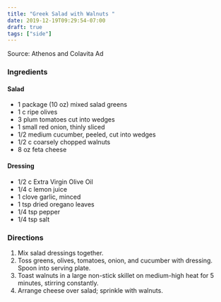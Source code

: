 ```yaml
---
title: "Greek Salad with Walnuts "
date: 2019-12-19T09:29:54-07:00
draft: true
tags: ["side"]
---
```


Source: Athenos and Colavita Ad

### Ingredients

#### Salad
- 1 package (10 oz) mixed salad greens
- 1 c ripe olives
- 3 plum tomatoes cut into wedges
- 1 small red onion, thinly sliced
- 1/2 medium cucumber, peeled, cut into wedges
- 1/2 c coarsely chopped walnuts
- 8 oz feta cheese

#### Dressing
- 1/2 c Extra Virgin Olive Oil
- 1/4 c lemon juice
- 1 clove garlic, minced
- 1 tsp dried oregano leaves
- 1/4 tsp pepper
- 1/4 tsp salt

### Directions
1. Mix salad dressings together.
1. Toss greens, olives, tomatoes, onion, and cucumber with dressing. Spoon into serving plate.
1. Toast walnuts in a large non-stick skillet on medium-high heat for 5 minutes, stirring constantly.
1. Arrange cheese over salad; sprinkle with walnuts.